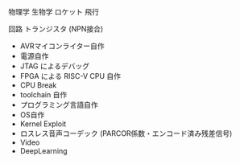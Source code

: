 物理学
生物学
ロケット 飛行

回路
トランジスタ (NPN接合)
- AVRマイコンライター自作
- 電源自作
- JTAG によるデバッグ
- FPGA による RISC-V CPU 自作
- CPU Break
- toolchain 自作
- プログラミング言語自作
- OS自作
- Kernel Exploit
- ロスレス音声コーデック (PARCOR係数・エンコード済み残差信号)
- Video
- DeepLearning
